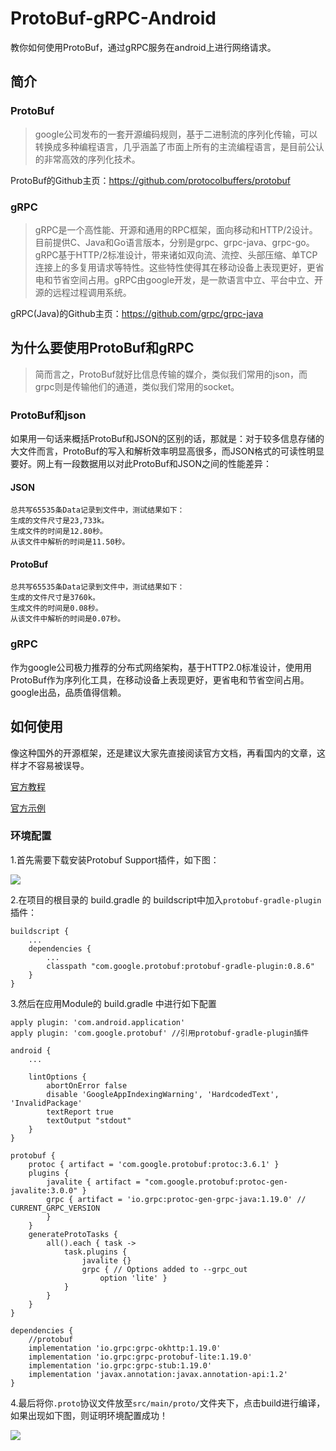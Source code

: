 # ProtoBuf-gRPC-Android

教你如何使用ProtoBuf，通过gRPC服务在android上进行网络请求。

## 简介

### ProtoBuf

> google公司发布的一套开源编码规则，基于二进制流的序列化传输，可以转换成多种编程语言，几乎涵盖了市面上所有的主流编程语言，是目前公认的非常高效的序列化技术。

ProtoBuf的Github主页：https://github.com/protocolbuffers/protobuf

### gRPC

> gRPC是一个高性能、开源和通用的RPC框架，面向移动和HTTP/2设计。目前提供C、Java和Go语言版本，分别是grpc、grpc-java、grpc-go。gRPC基于HTTP/2标准设计，带来诸如双向流、流控、头部压缩、单TCP连接上的多复用请求等特性。这些特性使得其在移动设备上表现更好，更省电和节省空间占用。gRPC由google开发，是一款语言中立、平台中立、开源的远程过程调用系统。

gRPC(Java)的Github主页：https://github.com/grpc/grpc-java

## 为什么要使用ProtoBuf和gRPC

> 简而言之，ProtoBuf就好比信息传输的媒介，类似我们常用的json，而grpc则是传输他们的通道，类似我们常用的socket。

### ProtoBuf和json

如果用一句话来概括ProtoBuf和JSON的区别的话，那就是：对于较多信息存储的大文件而言，ProtoBuf的写入和解析效率明显高很多，而JSON格式的可读性明显要好。网上有一段数据用以对此ProtoBuf和JSON之间的性能差异：

#### JSON

```
总共写65535条Data记录到文件中，测试结果如下：
生成的文件尺寸是23,733k。
生成文件的时间是12.80秒。
从该文件中解析的时间是11.50秒。
```

#### ProtoBuf

```
总共写65535条Data记录到文件中，测试结果如下：
生成的文件尺寸是3760k。
生成文件的时间是0.08秒。
从该文件中解析的时间是0.07秒。
```

### gRPC

作为google公司极力推荐的分布式网络架构，基于HTTP2.0标准设计，使用用ProtoBuf作为序列化工具，在移动设备上表现更好，更省电和节省空间占用。google出品，品质值得信赖。

## 如何使用

像这种国外的开源框架，还是建议大家先直接阅读官方文档，再看国内的文章，这样才不容易被误导。

[官方教程](https://grpc.io/docs/quickstart/android.html)

[官方示例](https://github.com/grpc/grpc-java/tree/master/examples/android)

### 环境配置

1.首先需要下载安装Protobuf Support插件，如下图：

![](https://github.com/xuexiangjys/ProtoBuf-gRPC-Android/blob/master/art/1.png)

2.在项目的根目录的 build.gradle 的 buildscript中加入`protobuf-gradle-plugin`插件：

```
buildscript {
    ...
    dependencies {
        ...
        classpath "com.google.protobuf:protobuf-gradle-plugin:0.8.6"
    }
}
```

3.然后在应用Module的 build.gradle 中进行如下配置

```
apply plugin: 'com.android.application'
apply plugin: 'com.google.protobuf' //引用protobuf-gradle-plugin插件

android {
    ...

    lintOptions {
        abortOnError false
        disable 'GoogleAppIndexingWarning', 'HardcodedText', 'InvalidPackage'
        textReport true
        textOutput "stdout"
    }
}

protobuf {
    protoc { artifact = 'com.google.protobuf:protoc:3.6.1' }
    plugins {
        javalite { artifact = "com.google.protobuf:protoc-gen-javalite:3.0.0" }
        grpc { artifact = 'io.grpc:protoc-gen-grpc-java:1.19.0' // CURRENT_GRPC_VERSION
        }
    }
    generateProtoTasks {
        all().each { task ->
            task.plugins {
                javalite {}
                grpc { // Options added to --grpc_out
                    option 'lite' }
            }
        }
    }
}

dependencies {
    //protobuf
    implementation 'io.grpc:grpc-okhttp:1.19.0'
    implementation 'io.grpc:grpc-protobuf-lite:1.19.0'
    implementation 'io.grpc:grpc-stub:1.19.0'
    implementation 'javax.annotation:javax.annotation-api:1.2'
}
```

4.最后将你`.proto`协议文件放至`src/main/proto/`文件夹下，点击build进行编译，如果出现如下图，则证明环境配置成功！

![](https://github.com/xuexiangjys/ProtoBuf-gRPC-Android/blob/master/art/2.png)




